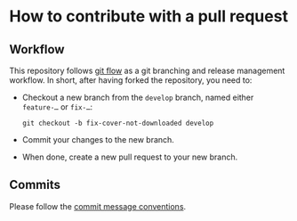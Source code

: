 # How to contribute with a pull request

## Workflow

This repository follows [git flow](https://nvie.com/posts/a-successful-git-branching-model) as a git branching and release management workflow. In short, after having forked the repository, you need to:

* Checkout a new branch from the `develop` branch, named either `feature-…` or `fix-…`:

      git checkout -b fix-cover-not-downloaded develop

* Commit your changes to the new branch.
* When done, create a new pull request to your new branch.

## Commits

Please follow the [commit message conventions](/docs/commits-conventions.md).
